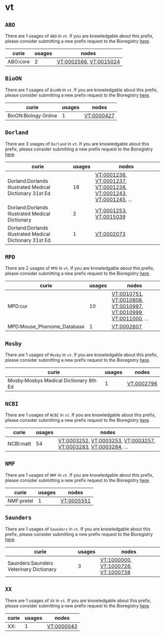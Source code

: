 # vt

## `ABO`

There are 1 usages of `ABO` in `vt`.
If you are knowledgable about this prefix, please consider submitting a new prefix
request to the Bioregistry [here](https://github.com/biopragmatics/bioregistry/issues/new?assignees=cthoyt&labels=New%2CPrefix&template=new-prefix.yml&title=%5BResource%5D%3A%20ABO).

| curie    |   usages | nodes                                                                                                            |
|----------|----------|------------------------------------------------------------------------------------------------------------------|
| ABO:core |        2 | [VT:0002566](http://purl.obolibrary.org/obo/VT_0002566), [VT:0015024](http://purl.obolibrary.org/obo/VT_0015024) |

## `BioON`

There are 1 usages of `BioON` in `vt`.
If you are knowledgable about this prefix, please consider submitting a new prefix
request to the Bioregistry [here](https://github.com/biopragmatics/bioregistry/issues/new?assignees=cthoyt&labels=New%2CPrefix&template=new-prefix.yml&title=%5BResource%5D%3A%20BioON).

| curie                |   usages | nodes                                                   |
|----------------------|----------|---------------------------------------------------------|
| BioON:Biology Online |        1 | [VT:0000427](http://purl.obolibrary.org/obo/VT_0000427) |

## `Dorland`

There are 3 usages of `Dorland` in `vt`.
If you are knowledgable about this prefix, please consider submitting a new prefix
request to the Bioregistry [here](https://github.com/biopragmatics/bioregistry/issues/new?assignees=cthoyt&labels=New%2CPrefix&template=new-prefix.yml&title=%5BResource%5D%3A%20Dorland).

| curie                                                    |   usages | nodes                                                                                                                                                                                                                                                                                            |
|----------------------------------------------------------|----------|--------------------------------------------------------------------------------------------------------------------------------------------------------------------------------------------------------------------------------------------------------------------------------------------------|
| Dorland:Dorlands Illustrated Medical Dictionary 31st Ed  |       18 | [VT:0001236](http://purl.obolibrary.org/obo/VT_0001236), [VT:0001237](http://purl.obolibrary.org/obo/VT_0001237), [VT:0001238](http://purl.obolibrary.org/obo/VT_0001238), [VT:0001243](http://purl.obolibrary.org/obo/VT_0001243), [VT:0001245](http://purl.obolibrary.org/obo/VT_0001245), ... |
| Dorland:Dorlands Illustrated Medical Dictionary          |        2 | [VT:0001253](http://purl.obolibrary.org/obo/VT_0001253), [VT:0015039](http://purl.obolibrary.org/obo/VT_0015039)                                                                                                                                                                                 |
| Dorland:Dorlands Illustrated Medical Dictionary 31st Ed. |        1 | [VT:0002073](http://purl.obolibrary.org/obo/VT_0002073)                                                                                                                                                                                                                                          |

## `MPD`

There are 2 usages of `MPD` in `vt`.
If you are knowledgable about this prefix, please consider submitting a new prefix
request to the Bioregistry [here](https://github.com/biopragmatics/bioregistry/issues/new?assignees=cthoyt&labels=New%2CPrefix&template=new-prefix.yml&title=%5BResource%5D%3A%20MPD).

| curie                      |   usages | nodes                                                                                                                                                                                                                                                                                            |
|----------------------------|----------|--------------------------------------------------------------------------------------------------------------------------------------------------------------------------------------------------------------------------------------------------------------------------------------------------|
| MPD:cur                    |       10 | [VT:0010751](http://purl.obolibrary.org/obo/VT_0010751), [VT:0010808](http://purl.obolibrary.org/obo/VT_0010808), [VT:0010997](http://purl.obolibrary.org/obo/VT_0010997), [VT:0010999](http://purl.obolibrary.org/obo/VT_0010999), [VT:0011000](http://purl.obolibrary.org/obo/VT_0011000), ... |
| MPD:Mouse_Phenome_Database |        1 | [VT:0002607](http://purl.obolibrary.org/obo/VT_0002607)                                                                                                                                                                                                                                          |

## `Mosby`

There are 1 usages of `Mosby` in `vt`.
If you are knowledgable about this prefix, please consider submitting a new prefix
request to the Bioregistry [here](https://github.com/biopragmatics/bioregistry/issues/new?assignees=cthoyt&labels=New%2CPrefix&template=new-prefix.yml&title=%5BResource%5D%3A%20Mosby).

| curie                                  |   usages | nodes                                                   |
|----------------------------------------|----------|---------------------------------------------------------|
| Mosby:Mosbys Medical Dictionary 8th Ed |        1 | [VT:0002796](http://purl.obolibrary.org/obo/VT_0002796) |

## `NCBI`

There are 1 usages of `NCBI` in `vt`.
If you are knowledgable about this prefix, please consider submitting a new prefix
request to the Bioregistry [here](https://github.com/biopragmatics/bioregistry/issues/new?assignees=cthoyt&labels=New%2CPrefix&template=new-prefix.yml&title=%5BResource%5D%3A%20NCBI).

| curie     |   usages | nodes                                                                                                                                                                                                                                                                                            |
|-----------|----------|--------------------------------------------------------------------------------------------------------------------------------------------------------------------------------------------------------------------------------------------------------------------------------------------------|
| NCBI:matt |       54 | [VT:0003252](http://purl.obolibrary.org/obo/VT_0003252), [VT:0003253](http://purl.obolibrary.org/obo/VT_0003253), [VT:0003257](http://purl.obolibrary.org/obo/VT_0003257), [VT:0003283](http://purl.obolibrary.org/obo/VT_0003283), [VT:0003284](http://purl.obolibrary.org/obo/VT_0003284), ... |

## `NMF`

There are 1 usages of `NMF` in `vt`.
If you are knowledgable about this prefix, please consider submitting a new prefix
request to the Bioregistry [here](https://github.com/biopragmatics/bioregistry/issues/new?assignees=cthoyt&labels=New%2CPrefix&template=new-prefix.yml&title=%5BResource%5D%3A%20NMF).

| curie      |   usages | nodes                                                   |
|------------|----------|---------------------------------------------------------|
| NMF:pretel |        1 | [VT:0005551](http://purl.obolibrary.org/obo/VT_0005551) |

## `Saunders`

There are 1 usages of `Saunders` in `vt`.
If you are knowledgable about this prefix, please consider submitting a new prefix
request to the Bioregistry [here](https://github.com/biopragmatics/bioregistry/issues/new?assignees=cthoyt&labels=New%2CPrefix&template=new-prefix.yml&title=%5BResource%5D%3A%20Saunders).

| curie                                   |   usages | nodes                                                                                                                                                                     |
|-----------------------------------------|----------|---------------------------------------------------------------------------------------------------------------------------------------------------------------------------|
| Saunders:Saunders Veterinary Dictionary |        3 | [VT:1000000](http://purl.obolibrary.org/obo/VT_1000000), [VT:1000726](http://purl.obolibrary.org/obo/VT_1000726), [VT:1000738](http://purl.obolibrary.org/obo/VT_1000738) |

## `XX`

There are 1 usages of `XX` in `vt`.
If you are knowledgable about this prefix, please consider submitting a new prefix
request to the Bioregistry [here](https://github.com/biopragmatics/bioregistry/issues/new?assignees=cthoyt&labels=New%2CPrefix&template=new-prefix.yml&title=%5BResource%5D%3A%20XX).

| curie           |   usages | nodes                                                   |
|-----------------|----------|---------------------------------------------------------|
| XX:<new dbxref> |        1 | [VT:0000043](http://purl.obolibrary.org/obo/VT_0000043) |

